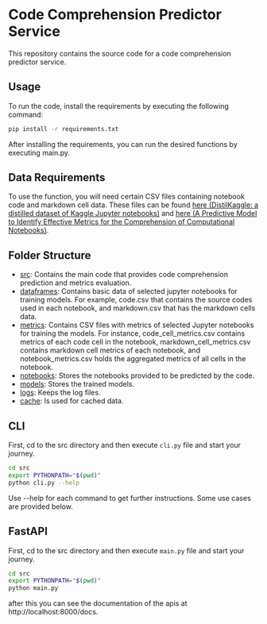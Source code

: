 # Code Comprehension Predictor Service

This repository contains the source code for a code comprehension predictor service.

## Usage

To run the code, install the requirements by executing the following command:

```bash
pip install -r requirements.txt
```

After installing the requirements, you can run the desired functions by executing main.py.

## Data Requirements

To use the function, you will need certain CSV files containing notebook code and markdown cell data. These files can be found [here (DistilKaggle: a distilled dataset of Kaggle Jupyter notebooks)](https://zenodo.org/records/10317389) and [here (A Predictive Model to Identify Effective Metrics for the Comprehension of Computational Notebooks)](https://zenodo.org/records/8126338).

## Folder Structure
- [src](./src/): Contains the main code that provides code comprehension prediction and metrics evaluation.
- [dataframes](./dataframes/): Contains basic data of selected jupyter notebooks for training models. For example, code.csv that contains the source codes used in each notebook, and markdown.csv that has the markdown cells data.
- [metrics](./metrics/): Contains CSV files with metrics of selected Jupyter notebooks for training the models. For instance, code_cell_metrics.csv contains metrics of each code cell in the notebook, markdown_cell_metrics.csv contains markdown cell metrics of each notebook, and notebook_metrics.csv holds the aggregated metrics of all cells in the notebook.
- [notebooks](./notebooks/): Stores the notebooks provided to be predicted by the code.
- [models](./models/): Stores the trained models.
- [logs](./logs/): Keeps the log files.
- [cache](./cache/): Is used for cached data.

## CLI
First, cd to the src directory and then execute `cli.py` file and start your journey.
```bash
cd src
export PYTHONPATH="$(pwd)"
python cli.py --help
```
Use --help for each command to get further instructions. Some use cases are provided below.

## FastAPI
First, cd to the src directory and then execute `main.py` file and start your journey.
```bash
cd src
export PYTHONPATH="$(pwd)"
python main.py
```
after this you can see the documentation of the apis at http://localhost:8000/docs.

